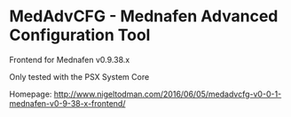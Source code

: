 # MedAdvCFG - Mednafen Advanced Configuration Tool

Frontend for Mednafen v0.9.38.x

Only tested with the PSX System Core

Homepage: http://www.nigeltodman.com/2016/06/05/medadvcfg-v0-0-1-mednafen-v0-9-38-x-frontend/
